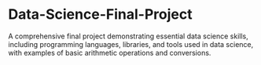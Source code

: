 # Data-Science-Final-Project
A comprehensive final project demonstrating essential data science skills, including programming languages, libraries, and tools used in data science, with examples of basic arithmetic operations and conversions.
